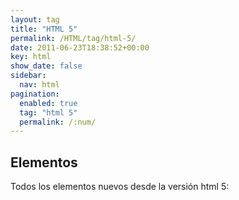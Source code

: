 ```yaml
---
layout: tag
title: "HTML 5"
permalink: /HTML/tag/html-5/
date: 2011-06-23T18:38:52+00:00
key: html
show_date: false
sidebar:
  nav: html
pagination: 
  enabled: true
  tag: "html 5"
  permalink: /:num/    
---
```




<h2>Elementos</h2>
Todos los elementos nuevos desde la versión html 5: